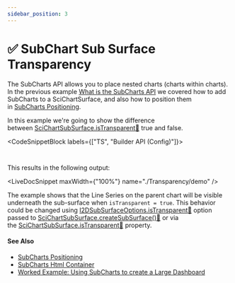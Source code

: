 ```yaml
---
sidebar_position: 3
---
```


# ✅ SubChart Sub Surface Transparency

The SubCharts API allows you to place nested charts (charts within charts). In the previous example [What is the SubCharts API](/docs/2d-charts/subcharts-api/subcharts-api-overview) we covered how to add SubCharts to a SciChartSurface, and also how to position them in [SubCharts Positioning](/docs/2d-charts/subcharts-api/sub-charts-positioning).

In this example we're going to show the difference between [SciChartSubSurface.isTransparent:blue_book:](https://www.scichart.com/documentation/js/current/typedoc/classes/scichartsubsurface.html#istransparent) true and false.

<CodeSnippetBlock labels={["TS", "Builder API (Config)"]}>
```ts {43,65} showLineNumbers file=./Transparency/demo.ts start=region_A_start end=region_A_end
```
```ts {44,70} showLineNumbers file=./Transparency/demo.ts start=region_B_start end=region_B_end
```
</CodeSnippetBlock>

This results in the following output:

<LiveDocSnippet maxWidth={"100%"} name="./Transparency/demo" />

The example shows that the Line Series on the parent chart will be visible underneath the sub-surface when `isTransparent = true`. This behavior could be changed using [I2DSubSurfaceOptions.isTransparent:blue_book:](https://www.scichart.com/documentation/js/current/typedoc/interfaces/i2dsubsurfaceoptions.html#istransparent) option passed to [SciChartSubSurface.createSubSurface():blue_book:](https://www.scichart.com/documentation/js/v4/typedoc/classes/scichartsubsurface.html#createsubsurface) or via the [SciChartSubSurface.isTransparent:blue_book:](https://www.scichart.com/documentation/js/current/typedoc/classes/scichartsubsurface.html#istransparent) property.

#### See Also

* [SubCharts Positioning](/docs/2d-charts/subcharts-api/sub-charts-positioning)
* [SubCharts Html Container](/docs/2d-charts/subcharts-api/sub-charts-html-container)
* [Worked Example: Using SubCharts to create a Large Dashboard](/docs/2d-charts/subcharts-api/example-using-sub-charts-to-create-large-dashboard)
